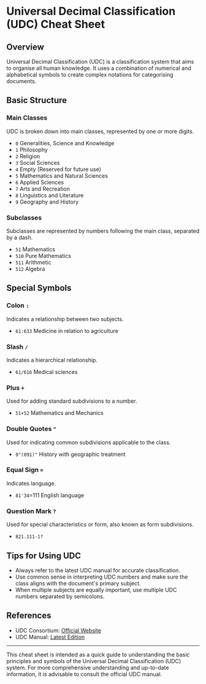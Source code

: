 # Universal Decimal Classification (UDC) Cheat Sheet

## Overview

Universal Decimal Classification (UDC) is a classification system that aims to organise all human knowledge. It uses a combination of numerical and alphabetical symbols to create complex notations for categorising documents.

## Basic Structure

### Main Classes

UDC is broken down into main classes, represented by one or more digits.

- `0` Generalities, Science and Knowledge
- `1` Philosophy
- `2` Religion
- `3` Social Sciences
- `4` Empty (Reserved for future use)
- `5` Mathematics and Natural Sciences
- `6` Applied Sciences
- `7` Arts and Recreation
- `8` Linguistics and Literature
- `9` Geography and History

### Subclasses

Subclasses are represented by numbers following the main class, separated by a dash.

- `51` Mathematics
- `510` Pure Mathematics
- `511` Arithmetic
- `512` Algebra

## Special Symbols

### Colon `:`

Indicates a relationship between two subjects.

- `61:633` Medicine in relation to agriculture

### Slash `/`

Indicates a hierarchical relationship.

- `61/616` Medical sciences

### Plus `+`

Used for adding standard subdivisions to a number.

- `51+52` Mathematics and Mechanics

### Double Quotes `"`

Used for indicating common subdivisions applicable to the class.

- `9"(091)"` History with geographic treatment

### Equal Sign `=`

Indicates language.

- `81'34`=111 English language

### Question Mark `?`

Used for special characteristics or form, also known as form subdivisions.

- `821.111-1?`

## Tips for Using UDC

- Always refer to the latest UDC manual for accurate classification.
- Use common sense in interpreting UDC numbers and make sure the class aligns with the document's primary subject.
- When multiple subjects are equally important, use multiple UDC numbers separated by semicolons.

## References

- UDC Consortium: [Official Website](https://www.udcc.org/)
- UDC Manual: [Latest Edition](https://udc-hub.com/index.php)

---

This cheat sheet is intended as a quick guide to understanding the basic principles and symbols of the Universal Decimal Classification (UDC) system. For more comprehensive understanding and up-to-date information, it is advisable to consult the official UDC manual.

